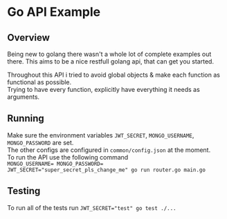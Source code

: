 # Go API Example

## Overview
Being new to golang there wasn't a whole lot of complete examples out there. This aims to be a nice restfull golang api, that can get you started.  

Throughout this API i tried to avoid global objects & make each function as functional as possible.  
Trying to have every function, explicitly have everything it needs as arguments.  

## Running
Make sure the environment variables `JWT_SECRET`, `MONGO_USERNAME`, `MONGO_PASSWORD` are set.  
The other configs are configured in `common/config.json` at the moment.  
To run the API use the following command  
`MONGO_USERNAME= MONGO_PASSWORD= JWT_SECRET="super_secret_pls_change_me" go run router.go main.go`

## Testing
To run all of the tests run `JWT_SECRET="test" go test ./...`

